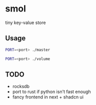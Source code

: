 # smol
tiny key-value store

## Usage

```sh
PORT=<port> ./master
```

```sh
PORT=<port> ./volume
```

## TODO
- rocksdb
- port to rust if python isn't fast enough
- fancy frontend in next + shadcn ui